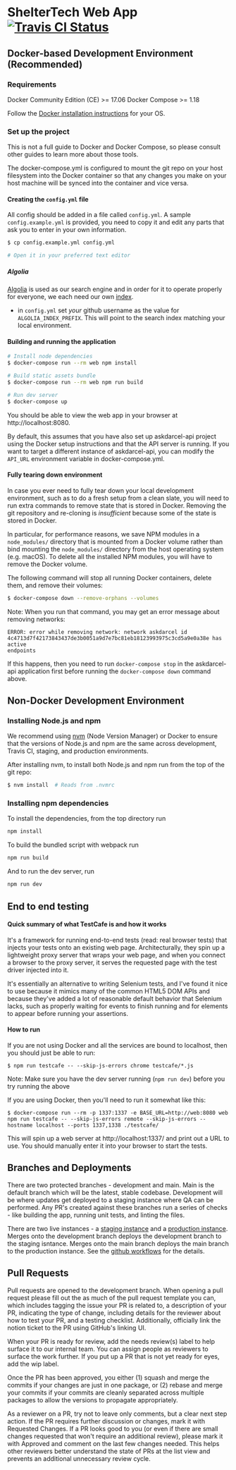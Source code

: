 # ShelterTech Web App [![Travis CI Status](https://travis-ci.org/ShelterTechSF/askdarcel-web.svg?branch=master)](https://travis-ci.org/ShelterTechSF/askdarcel-web)

## Docker-based Development Environment (Recommended)

### Requirements

Docker Community Edition (CE) >= 17.06
Docker Compose >= 1.18

Follow the [Docker installation instructions](https://www.docker.com/community-edition#/download) for your OS.

### Set up the project

This is not a full guide to Docker and Docker Compose, so please consult other
guides to learn more about those tools.

The docker-compose.yml is configured to mount the git repo on your host
filesystem into the Docker container so that any changes you make on your host
machine will be synced into the container and vice versa.

#### Creating the `config.yml` file

All config should be added in a file called `config.yml`. A sample `config.example.yml` is provided, you need to copy it and edit any parts that ask you to enter in your own information.

```sh
$ cp config.example.yml config.yml

# Open it in your preferred text editor
```

##### Algolia

[Algolia](https://www.algolia.com/doc/guides/getting-started/what-is-algolia/) is used as our search engine and in order for it to operate properly for everyone, we each need our own [index](https://www.algolia.com/doc/guides/indexing/indexing-overview/).

- in `config.yml` set _your_ github username as the value for `ALGOLIA_INDEX_PREFIX`. This will point to the search index matching your local environment.

#### Building and running the application

```sh
# Install node dependencies
$ docker-compose run --rm web npm install

# Build static assets bundle
$ docker-compose run --rm web npm run build

# Run dev server
$ docker-compose up
```

You should be able to view the web app in your browser at http://localhost:8080.

By default, this assumes that you have also set up askdarcel-api project using
the Docker setup instructions and that the API server is running. If you want to
target a different instance of askdarcel-api, you can modify the `API_URL`
environment variable in docker-compose.yml.

#### Fully tearing down environment

In case you ever need to fully tear down your local development environment,
such as to do a fresh setup from a clean slate, you will need to run extra
commands to remove state that is stored in Docker. Removing the git repository
and re-cloning is _insufficient_ because some of the state is stored in Docker.

In particular, for performance reasons, we save NPM modules in a `node_modules/`
directory that is mounted from a Docker volume rather than bind mounting the
`node_modules/` directory from the host operating system (e.g. macOS). To delete
all the installed NPM modules, you will have to remove the Docker volume.

The following command will stop all running Docker containers, delete them, and
remove their volumes:

```sh
$ docker-compose down --remove-orphans --volumes
```

Note: When you run that command, you may get an error message about removing
networks:

```
ERROR: error while removing network: network askdarcel id
4c4713d7f42173843437de3b0051a9d7e7bc81eb18123993975c3cd5a9e0a38e has active
endpoints
```

If this happens, then you need to run `docker-compose stop` in the askdarcel-api
application first before running the `docker-compose down` command above.

## Non-Docker Development Environment

### Installing Node.js and npm

We recommend using [nvm](https://github.com/creationix/nvm) (Node Version
Manager) or Docker to ensure that the versions of Node.js and npm are the same
across development, Travis CI, staging, and production environments.

After installing nvm, to install both Node.js and npm run from the top of the
git repo:

```sh
$ nvm install  # Reads from .nvmrc
```

### Installing npm dependencies

To install the dependencies, from the top directory run

```sh
npm install
```

To build the bundled script with webpack run

```sh
npm run build
```

And to run the dev server, run

```sh
npm run dev
```

## End to end testing

#### Quick summary of what TestCafe is and how it works

It's a framework for running end-to-end tests (read: real browser tests) that injects your tests onto an existing web page. Architecturally, they spin up a lightweight proxy server that wraps your web page, and when you connect a browser to the proxy server, it serves the requested page with the test driver injected into it.

It's essentially an alternative to writing Selenium tests, and I've found it nice to use because it mimics many of the common HTML5 DOM APIs and because they've added a lot of reasonable default behavior that Selenium lacks, such as properly waiting for events to finish running and for elements to appear before running your assertions.

#### How to run

If you are not using Docker and all the services are bound to localhost, then you should just be able to run:

```
$ npm run testcafe -- --skip-js-errors chrome testcafe/*.js
```

Note: Make sure you have the dev server running (`npm run dev`) before you try running the above

If you are using Docker, then you'll need to run it somewhat like this:

```
$ docker-compose run --rm -p 1337:1337 -e BASE_URL=http://web:8080 web npm run testcafe -- --skip-js-errors remote --skip-js-errors --hostname localhost --ports 1337,1338 ./testcafe/
```

This will spin up a web server at http://localhost:1337/ and print out a URL to use. You should manually enter it into your browser to start the tests.

## Branches and Deployments

There are two protected branches - development and main. Main is the default branch which will be the latest, stable codebase. Development will be where updates get deployed to a staging instance where QA can be performed. Any PR's created against these branches run a series of checks - like building the app, running unit tests, and linting the files. 

There are two live instances - a [staging instance](https://our415-staging-a91cdc6d7b2b.herokuapp.com/) and a [production instance](https://our415-abb7eecb7449.herokuapp.com/). Merges onto the development branch deploys the development branch to the staging isntance. Merges onto the main branch deploys the main branch to the production instance. See the [github workflows](https://github.com/Exygy/askdarcel-web/tree/main/.github/workflows) for the details. 

## Pull Requests

Pull requests are opened to the development branch. When opening a pull request please fill out the as much of the pull request template you can, which includes tagging the issue your PR is related to, a description of your PR, indicating the type of change, including details for the reviewer about how to test your PR, and a testing checklist. Additionally, officially link the notion ticket to the PR using GitHub's linking UI.

When your PR is ready for review, add the needs review(s) label to help surface it to our internal team. You can assign people as reviewers to surface the work further. If you put up a PR that is not yet ready for eyes, add the wip label.

Once the PR has been approved, you either (1) squash and merge the commits if your changes are just in one package, or (2) rebase and merge your commits if your commits are cleanly separated across multiple packages to allow the versions to propagate appropriately.

As a reviewer on a PR, try not to leave only comments, but a clear next step action. If the PR requires further discussion or changes, mark it with Requested Changes. If a PR looks good to you (or even if there are small changes requested that won't require an additional review), please mark it with Approved and comment on the last few changes needed. This helps other reviewers better understand the state of PRs at the list view and prevents an additional unnecessary review cycle.
